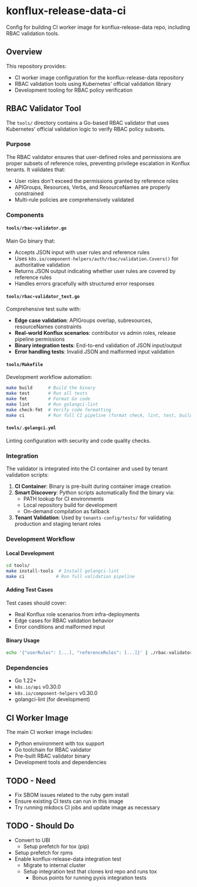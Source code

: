 # konflux-release-data-ci

Config for building CI worker image for konflux-release-data repo, including RBAC validation tools.

## Overview

This repository provides:
- CI worker image configuration for the konflux-release-data repository
- RBAC validation tools using Kubernetes' official validation library
- Development tooling for RBAC policy verification

## RBAC Validator Tool

The `tools/` directory contains a Go-based RBAC validator that uses Kubernetes' official validation logic to verify RBAC policy subsets.

### Purpose

The RBAC validator ensures that user-defined roles and permissions are proper subsets of reference roles, preventing privilege escalation in Konflux tenants. It validates that:

- User roles don't exceed the permissions granted by reference roles
- APIGroups, Resources, Verbs, and ResourceNames are properly constrained
- Multi-rule policies are comprehensively validated

### Components

#### `tools/rbac-validator.go`
Main Go binary that:
- Accepts JSON input with user rules and reference rules
- Uses `k8s.io/component-helpers/auth/rbac/validation.Covers()` for authoritative validation
- Returns JSON output indicating whether user rules are covered by reference rules
- Handles errors gracefully with structured error responses

#### `tools/rbac-validator_test.go`
Comprehensive test suite with:
- **Edge case validation**: APIGroups overlap, subresources, resourceNames constraints
- **Real-world Konflux scenarios**: contributor vs admin roles, release pipeline permissions
- **Binary integration tests**: End-to-end validation of JSON input/output
- **Error handling tests**: Invalid JSON and malformed input validation

#### `tools/Makefile`
Development workflow automation:
```bash
make build      # Build the binary
make test       # Run all tests
make fmt        # Format Go code
make lint       # Run golangci-lint
make check-fmt  # Verify code formatting
make ci         # Run full CI pipeline (format check, lint, test, build)
```

#### `tools/.golangci.yml`
Linting configuration with security and code quality checks.

### Integration

The validator is integrated into the CI container and used by tenant validation scripts:

1. **CI Container**: Binary is pre-built during container image creation
2. **Smart Discovery**: Python scripts automatically find the binary via:
   - PATH lookup for CI environments
   - Local repository build for development
   - On-demand compilation as fallback
3. **Tenant Validation**: Used by `tenants-config/tests/` for validating production and staging tenant roles

### Development Workflow

#### Local Development
```bash
cd tools/
make install-tools  # Install golangci-lint
make ci            # Run full validation pipeline
```

#### Adding Test Cases
Test cases should cover:
- Real Konflux role scenarios from infra-deployments
- Edge cases for RBAC validation behavior
- Error conditions and malformed input

#### Binary Usage
```bash
echo '{"userRules": [...], "referenceRules": [...]}' | ./rbac-validator
```

### Dependencies

- Go 1.22+
- `k8s.io/api` v0.30.0
- `k8s.io/component-helpers` v0.30.0
- golangci-lint (for development)

## CI Worker Image

The main CI worker image includes:
- Python environment with tox support
- Go toolchain for RBAC validator
- Pre-built RBAC validator binary
- Development tools and dependencies

## TODO - Need
* Fix SBOM issues related to the ruby gem install
* Ensure existing CI tests can run in this image
* Try running mkdocs CI jobs and update image as necessary

## TODO - Should Do
* Convert to UBI
  * Setup prefetch for tox (pip)
* Setup prefetch for rpms
* Enable konflux-release-data integration test
  * Migrate to internal cluster
  * Setup integration test that clones krd repo and runs tox
    * Bonus points for running pyxis integration tests
